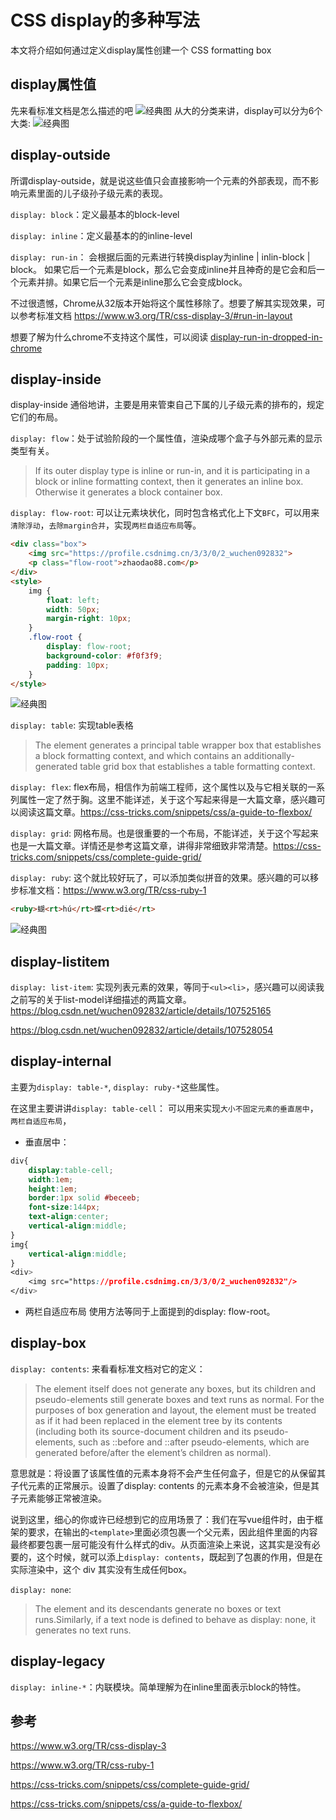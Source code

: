 # CSS display的多种写法

本文将介绍如何通过定义display属性创建一个 CSS formatting box 

## display属性值
先来看标准文档是怎么描述的吧
![经典图](/assets/markdown/images/css-display-model-01.png "列表项counters效果图")
从大的分类来讲，display可以分为6个大类:
![经典图](/assets/markdown/images/css-display-model-02.png "列表项counters效果图")

## display-outside
所谓display-outside，就是说这些值只会直接影响一个元素的外部表现，而不影响元素里面的儿子级孙子级元素的表现。

`display: block`：定义最基本的block-level 

`display: inline`：定义最基本的的inline-level

`display: run-in`： 会根据后面的元素进行转换display为inline | inlin-block | block。 如果它后一个元素是block，那么它会变成inline并且神奇的是它会和后一个元素并排。如果它后一个元素是inline那么它会变成block。

不过很遗憾，Chrome从32版本开始将这个属性移除了。想要了解其实现效果，可以参考标准文档 https://www.w3.org/TR/css-display-3/#run-in-layout 

想要了解为什么chrome不支持这个属性，可以阅读 <a href="https://stackoverflow.com/questions/22080141/display-run-in-dropped-in-chrome" target="blank">display-run-in-dropped-in-chrome</a>

## display-inside
display-inside 通俗地讲，主要是用来管束自己下属的儿子级元素的排布的，规定它们的布局。

`display: flow`：处于试验阶段的一个属性值，渲染成哪个盒子与外部元素的显示类型有关。
> If its outer display type is inline or run-in, and it is participating in a block or inline formatting context, then it generates an inline box. Otherwise it generates a block container box.

`display: flow-root`: 可以让元素块状化，同时包含格式化上下文`BFC`，可以用来`清除浮动`，`去除margin合并`，实现`两栏自适应布局`等。
```html
<div class="box">
    <img src="https://profile.csdnimg.cn/3/3/0/2_wuchen092832">
    <p class="flow-root">zhaodao88.com</p>
</div>
<style>
	img {
    	float: left;
    	width: 50px;
    	margin-right: 10px;
	}
	.flow-root {
	    display: flow-root;
	    background-color: #f0f3f9;
	    padding: 10px;
	}
</style>
```
![经典图](/assets/markdown/images/css-display-model-03.png "列表项counters效果图")

`display: table`: 实现table表格
>The element generates a principal table wrapper box that establishes a block formatting context, and which contains an additionally-generated table grid box that establishes a table formatting context.

`display: flex`: flex布局，相信作为前端工程师，这个属性以及与它相关联的一系列属性一定了然于胸。这里不能详述，关于这个写起来得是一大篇文章，感兴趣可以阅读这篇文章。https://css-tricks.com/snippets/css/a-guide-to-flexbox/

`display: grid`: 网格布局。也是很重要的一个布局，不能详述，关于这个写起来也是一大篇文章。详情还是参考这篇文章，讲得非常细致非常清楚。https://css-tricks.com/snippets/css/complete-guide-grid/

`display: ruby`: 这个就比较好玩了，可以添加类似拼音的效果。感兴趣的可以移步标准文档：https://www.w3.org/TR/css-ruby-1
```html
<ruby>蝴<rt>hú</rt>蝶<rt>dié</rt>
```
![经典图](/assets/markdown/images/css-display-model-04.png "列表项counters效果图")


## display-listitem

`display: list-item`: 实现列表元素的效果，等同于`<ul><li>`，感兴趣可以阅读我之前写的关于list-model详细描述的两篇文章。
https://blog.csdn.net/wuchen092832/article/details/107525165

https://blog.csdn.net/wuchen092832/article/details/107528054
## display-internal

主要为`display: table-*`, `display: ruby-*`这些属性。

在这里主要讲讲`display: table-cell`： 可以用来实现`大小不固定元素的垂直居中`，`两栏自适应布局`，

+ 垂直居中：
```css
div{
	display:table-cell;
	width:1em; 
	height:1em; 
	border:1px solid #beceeb;
	font-size:144px; 
	text-align:center; 
	vertical-align:middle;
} 
img{
	vertical-align:middle;
}
<div>
	<img src="https://profile.csdnimg.cn/3/3/0/2_wuchen092832"/>
</div>
```
+ 两栏自适应布局
使用方法等同于上面提到的display: flow-root。

## display-box

`display: contents`: 来看看标准文档对它的定义：
>The element itself does not generate any boxes, but its children and pseudo-elements still generate boxes and text runs as normal. For the purposes of box generation and layout, the element must be treated as if it had been replaced in the element tree by its contents (including both its source-document children and its pseudo-elements, such as ::before and ::after pseudo-elements, which are generated before/after the element’s children as normal).

意思就是：将设置了该属性值的元素本身将不会产生任何盒子，但是它的从保留其子代元素的正常展示。设置了display: contents 的元素本身不会被渲染，但是其子元素能够正常被渲染。

说到这里，细心的你或许已经想到它的应用场景了：我们在写vue组件时，由于框架的要求，在输出的`<template>`里面必须包裹一个父元素，因此组件里面的内容最终都要包裹一层可能没有什么样式的div。从页面渲染上来说，这其实是没有必要的，这个时候，就可以添上`display: contents`，既起到了包裹的作用，但是在实际渲染中，这个 div 其实没有生成任何box。

`display: none`: 
>The element and its descendants generate no boxes or text runs.Similarly, if a text node is defined to behave as display: none, it generates no text runs.

## display-legacy

`display: inline-*`：内联模块。简单理解为在inline里面表示block的特性。


## 参考

https://www.w3.org/TR/css-display-3

https://www.w3.org/TR/css-ruby-1

https://css-tricks.com/snippets/css/complete-guide-grid/

https://css-tricks.com/snippets/css/a-guide-to-flexbox/